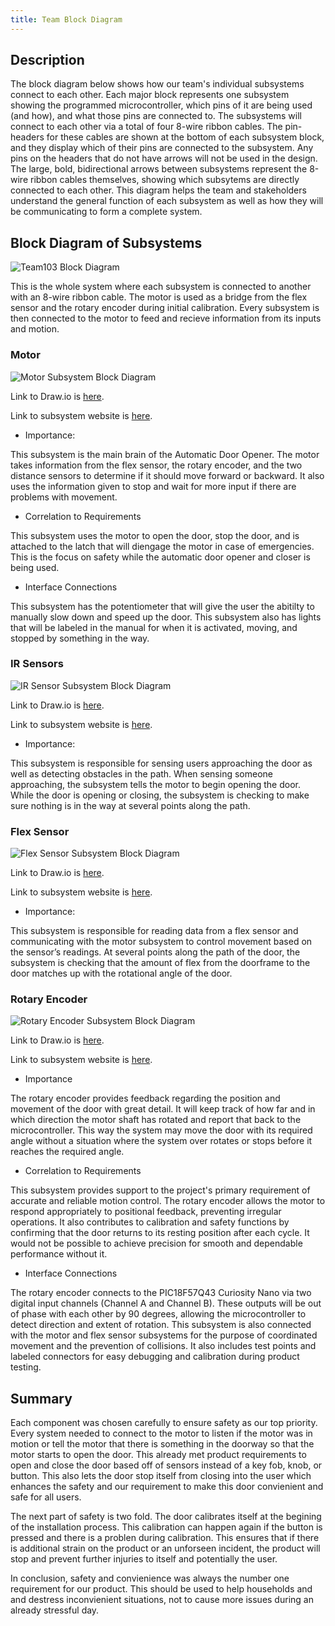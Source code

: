 ```yaml
---
title: Team Block Diagram
---
```


## Description

The block diagram below shows how our team's individual subsystems connect to each other. Each major block represents one subsystem showing the programmed microcontroller, which pins of it are being used (and how), and what those pins are connected to. The subsystems will connect to each other via a total of four 8-wire ribbon cables. The pin-headers for these cables are shown at the bottom of each subsystem block, and they display which of their pins are connected to the subsystem. Any pins on the headers that do not have arrows will not be used in the design. The large, bold, bidirectional arrows between subsystems represent the 8-wire ribbon cables themselves, showing which subsytems are directly connected to each other. This diagram helps the team and stakeholders understand the general function of each subsystem as well as how they will be communicating to form a complete system.

## Block Diagram of Subsystems

![Team103 Block Diagram](image/Team103_Block_Diagram.drawio.png)

This is the whole system where each subsystem is connected to another with an 8-wire ribbon cable. The motor is used as a bridge from the flex sensor and the rotary encoder during initial calibration. Every subsystem is then connected to the motor to feed and recieve information from its inputs and motion.

### Motor

![Motor Subsystem Block Diagram](<image/Individual Motor Subsystem for Team.drawio.png>)

Link to Draw.io is [here](https://viewer.diagrams.net/?tags=%7B%7D&lightbox=1&highlight=0000ff&edit=_blank&layers=1&nav=1&title=Individual%20Motor%20Subsystem.drawio&dark=auto#R%3Cmxfile%3E%3Cdiagram%20name%3D%22Page-1%22%20id%3D%22eZ7gXXGAp_J01Qm2sftV%22%3E7V1dd6q4Gv41rjX7wq6Eby5b3e3sc9p9OnZmz%2Bxzl2qqTNE4iK3uXz%2BJgkKSgggkuNa%2BaSEmQJ68X08SXnrmYL65i9By9kAmOOwZYLLpmcOeYUAIPfqPlWz3JQ5ICqZRMEkqHQuegh84KQRJ6TqY4FWuYkxIGAfLfOGYLBZ4HOfKUBSR93y1FxLm77pEUywUPI1RKJb%2BGUzi2b7Us8Gx%2FFccTGfpnSFIfpmjtHJSsJqhCXnPFJmfe%2BYgIiTeH803Axwy8FJc9u1uP%2Fj18GARXsSnNHjZ%2FP8p%2BjGO%2FYdv%2FzjDu6%2Ff%2FbtJ39hf5Q2F66TDX1YIjXvmNS19IDGJkoePtykiEVkvJphdFPTMm%2FdZEOOnJRqzX9%2BpDNCyWTwP6Rmkhy9BGA5ISC9jDhdkQSvdvOEoDijA12EwXdDimLA2Ym%2BSDrLqeJMpSnp3h8kcx9GWVkl%2BtbwE6UTUoJ%2Bcvx8HzneSsllm0CwrKUSJsEwP1z7iSQ8SSCvA60EB38bxnKDVbNccNgMjNKw8jgYQcYSeDEejNRxFOe08jjYsh9E1JTAaflswmgKKD8E4IuNZsKTFj18G0Lu13d8sWg8M1lFAVkHMevQVLUg9vOVKLxmFOXlDz7tbsGYRXgU%2FsuckRnHmnHobnD3HkyB7GpLx6%2BEJEw%2BR%2BbmJQbbt%2FCAb4iDbQDbIsK1BtoSRwhPq0pJTEsUzMiULFH4%2Blt7kx%2FJY556wcdqB9TeO423in9E6JvnxpQhG279Y%2Bys7Pf2eXG53Mtzkzrbp2SaIM83o2ff0ivT42IidpG0%2BHLYVWUdjXACN7SQRBIqmOC5SlERTGHKFYhDhEMXBWz5YkA1p0vSRBPShD%2BLjGnnxsU1OKvZPmrQ6CsZ1FKFtptqSVVgV3Adw97G4WKHsufL16cH%2BCY5SesDkfMG1tQiuVABBoQCeK%2BznC65xquCmcWnbguvYJYK771JtwRXuYxcLru8X1m9HcJ0LFFxoZCUXXgFYZqnZ2SOOAooWjupLNDxVog01Es178rYkmr%2BPVSLRjmHWq2%2FC9jXA1asBLoAZHWDCbJ2oBznzfeXaZUpAr9KcDqSiXaoDfisqUFVyfWDkJcsrlkQIfFCvgQ3t9mXX0yy7vpGXXeCcJbvGT9ktkl2Ls7puiShCjr1Xb%2BApkN0E3Ny0iBPGjBkHb%2FRwGu8GeV%2B0WqJFWvZr%2FyYK2JAkv9G7Z3%2FOFEsu9OG1M0rk%2FLNmE5s3z2j8Ot2pS3%2B8Z%2FpsZjGaPv9iMEdIuw0OBxAYn%2FbXTBqnd0ET9BKtg1jT04aMtvcnKHr9peDBd0fsd9PdH6f%2Fwad9r8DHlwRJzbTB8WLizejBJzlM9%2F5OCMHwyyP96102WnzneoZpWZ5fsVN15qxC9IzDm0MfuYmqD01nhZlWaMmNTG6mFUpmj5y2Jo%2FSmxVblGRhoFM2YkSeSbyaUf97ESbN9izw512fsoHHh77N4h4AjW8KpbsJ%2BTUBF69ZEvmVzX62J79QQEVhNJdlIUdeXi2OKwvjzg%2FZ%2FBMjNtjOHFLVkA0aLiddoCQEExq4CiZ%2FEopSYjHvIoyZNbn%2FPGxDmSdBhMdxQNjSCkaruCH9hk4%2BajY9Ub9lC6r81Elz6u1IwOaAY6Z5%2BWHv86tAvcN6TYUlH35uXOa0Zai0Z%2FRcAZWkm8xLA9Ek1lq6o242JnOphBWPWTnC%2BhD0BAQnwTSIUXgx2B1WmU%2FzwK0t1UORkyLqS8n0YpDccLB9jKylElhDDM1ranarCmwoxUbcZyM6Bs3YbD4UI7VQGQJUZkehkrAJtVCJ%2B2XEzRXdgMrRDZUlQCUu53cDKkkMqxYqkTCIC8jdgApKtqypxUqM98Wlxo5gpd2wiyxAXNrqCFbaLbsY7wtQtc0jHX6rinYeaYihe5ZH1oyo6kbwhzHrMI80xRi9EzyyAnZd4ZGmGNJ3gUdWQLKjPNIUCYAaHnmeAiv1C6YY8avhkdXFSne4YYoRvxoeWR0q3dGGKUb8anhkdah080hTDPjV8MjqUOnmkaYY76vhkTVcoDasxHhfDY88Ayvthl1kAWp45BlY6bbslhjvC1C1zSM9p2s80hJD9yyPrBkm1I3grdMR1oegGKN3gkdWwK4rPNISQ%2Fou8MgKSHaUR1oiAVDDI89TYLV%2BQYz41fDI6mKlO9ywxIhfDY%2BsDpX2aEOM%2BNXwyOpQ6eaRlhjwq%2BGR1aHSzSMtMd5XwyNruEBdWKWvVyvnkWdgpduw2yILUMMjz8BKt2VP36bLYDVM433whV7yf%2FWQU5mGyeY3DUv4qCVLH9Qam7LFgOJnSpQ0d0EyWKVvBaSyr%2FmtANvjXuQsyWRim4X123knwBap0ei28fijsmY6XBYYS%2BJOZRSyte389knvToxunY6%2BAOXwbxVrB1QkU6PbxiOU6jjxSqsdJ5FJjW70Kyifdkk%2FTiKNGg07gJPTNZx8LRHGIVKw7FwSoCvfMwvjhTqxSYM5JLwTY490qlFz7OF6hal1SuvbfIZWrr7n2kX124lVHJHSjoaNTwBUVnGva7GKI9LZ0VC%2Fa%2FU0hiDX930Ibn9bw8Hfv%2BO%2FPkcAEqwpi19qz2CvelKc88gWZ4vOZF%2FmiRbQr2nv6om%2BuIQmCdMhAK8MBhJTGAKydxHdSrqgOY9Mxad9hA7479fLzuLSes6bnmFCj%2FnhQpQqdj6O0GKV6rOaXjhozpzD4nm1zI%2FuJeQBMbjAxbTNq7Qom3xd4oc848puy2yJszCy2QUKVGt5GZoAl0%2FCYJmih1eahMERZ21Gt40vRNaed9YfMUomYwYdiKy7Nhnj6Mkeemb%2BHbXT8%2BnaSWmA6HSDIvu8cDnFlBdCfsqrcgNLQZ5FRzIPNtBv8vyuzRc6eubBaquyb7tZZb4ChlGo0Jpyqaa5pnRn5gLpvqMTc1JDCO16DUxfgZa7sqmwxvc0VtfyrgU2rp4ke5k5a8PMa7rvlql6s9nr05ffyrPXu4o1NjewTeiEoWOszx8Zqx0TKc7V867X5C7R0JdbPD5LQEkSRP65qtZX87mATm3IKfvyRQ1hPPWzLenigu7onXfTfonw8J4pX78l4bmoD1ydLzzGqVGhpdrHfLDTil%2B9NIuFxzcL67ckPJK5qyHQHuJB0LXlTvdiPmpUQ8NOXX2zu8G7bD4WgMUa5vBvhkIVGiZurcrNuksWYV7IIu6vdjLBVligs9xIl0h2F3k%2B%2FxK770HSX4cBmkZoTo%2F6ffrnd7w7hsDcN36MgjcU4%2F4fK8wqk91Lq9dUVudol2L5uE7wXGE17tyH3n%2BP1wBP84Aagt060hNmR%2BABR%2B%2FBYlckXz3q%2BqrXPXpdzdACLSasU%2Bvpeo6ifZvBLApW1DgY4D9khZezeuth1AjHeTuziiPyirkd8ZJN8ijZHD%2BmmDDaKOyanweTyc70yXxE3hyy0U4MH3SacRsW53Jl6bmVvrfsyvKqCUtu9jcm7Vc2E6w3EsbsE9wGGOHpmlrPzn1Ygr2I8Yq3l7FnwPXsPrQso2%2F3vw4vfFUZcN%2FzPnwyt%2By1fNjEezrSzU2d4q2nUY9G9im5%2FomR0n6rkK6NSuljlmxUYt9ZATvr88ci2lud3SaAR%2FLOtixRV7RchlvNmt269%2F35Ua2TYDJt48Ls5oEoqrCb9DQiDLAjh6Cdmj2QCWY1%2FgU%3D%3C%2Fdiagram%3E%3C%2Fmxfile%3E).

Link to subsystem website is [here](https://isrysm52.github.io/01-Block-Diagram/Block-Diagram/).

- Importance:

This subsystem is the main brain of the Automatic Door Opener. The motor takes information from the flex sensor, the rotary encoder, and the two distance sensors to determine if it should move forward or backward. It also uses the information given to stop and wait for more input if there are problems with movement.

- Correlation to Requirements

This subsystem uses the motor to open the door, stop the door, and is attached to the latch that will diengage the motor in case of emergencies. This is the focus on safety while the automatic door opener and closer is being used. 

- Interface Connections

This subsystem has the potentiometer that will give the user the abitilty to manually slow down and speed up the door. This subsystem also has lights that will be labeled in the manual for when it is activated, moving, and stopped by something in the way. 


### IR Sensors

![IR Sensor Subsystem Block Diagram](image/Distance%20Sensors%20Subsystem%20Block%20Diagram.drawio.png)

Link to Draw.io is [here](Documents/Distance_Sensing%20Subsystem%20Block%20Diagram.drawio).

Link to subsystem website is [here](https://samerwin1.github.io/01-Block-Diagram/Block-Diagram/).

- Importance:

This subsystem is responsible for sensing users approaching the door as well as detecting obstacles in the path. When sensing someone approaching, the subsystem tells the motor to begin opening the door. While the door is opening or closing, the subsystem is checking to make sure nothing is in the way at several points along the path.

### Flex Sensor

![Flex Sensor Subsystem Block Diagram](image/laksh-blockdiagram.png)

Link to Draw.io is [here](https://app.diagrams.net/#G1aowyaz1jB5e_mhioJ-Hf5ubIlwDby4pD#%7B"pageId"%3A"smGOTXmF8ZFHZr45nH4Z"%7D).

Link to subsystem website is [here](https://lakshanandsugumar.github.io/lakshtest01.github.io/01-Block-Diagram/Block-Diagram/).

- Importance:

This subsystem is responsible for reading data from a flex sensor and communicating with the motor subsystem to control movement based on the sensor’s readings. At several points along the path of the door, the subsystem is checking that the amount of flex from the doorframe to the door matches up with the rotational angle of the door.

### Rotary Encoder

![Rotary Encoder Subsystem Block Diagram](<image/Individual Rotary sensor Subsystem for team.png>)

Link to Draw.io is [here](https://drive.google.com/file/d/13LKkwTJjgqqxmauylCVNC0H4SzO0dGRc/view?usp=sharing).

Link to subsystem website is [here](https://chvisto.github.io/01-Block-Diagram/Block-Diagram/).

- Importance

The rotary encoder provides feedback regarding the position and movement of the door with great detail. It will keep track of how far and in which direction the motor shaft has rotated and report that back to the microcontroller. This way the system may move the door with its required angle without a situation where the system over rotates or stops before it reaches the required angle.

- Correlation to Requirements

This subsystem provides support to the project's primary requirement of accurate and reliable motion control. The rotary encoder allows the motor to respond appropriately to positional feedback, preventing irregular operations. It also contributes to calibration and safety functions by confirming that the door returns to its resting position after each cycle. It would not be possible to achieve precision for smooth and dependable performance without it.

- Interface Connections

The rotary encoder connects to the PIC18F57Q43 Curiosity Nano via two digital input channels (Channel A and Channel B). These outputs will be out of phase with each other by 90 degrees, allowing the microcontroller to detect direction and extent of rotation. This subsystem is also connected with the motor and flex sensor subsystems for the purpose of coordinated movement and the prevention of collisions. It also includes test points and labeled connectors for easy debugging and calibration during product testing.

## Summary

Each component was chosen carefully to ensure safety as our top priority. Every system needed to connect to the motor to listen if the motor was in motion or tell the motor that there is something in the doorway so that the motor starts to open the door. This already met product requirements to open and close the door based off of sensors instead of a key fob, knob, or button. This also lets the door stop itself from closing into the user which enhances the safety and our requirement to make this door convienient and safe for all users.

The next part of safety is two fold. The door calibrates itself at the begining of the installation process. This calibration can happen again if the button is pressed and there is a problen during calibration. This ensures that if there is additional strain on the product or an unforseen incident, the product will stop and prevent further injuries to itself and potentially the user.

In conclusion, safety and convienience was always the number one requirement for our product. This should be used to help households and and destress inconvienient situations, not to cause more issues during an already stressful day.
